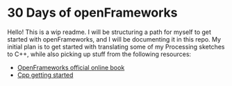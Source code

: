 # 30 Days of openFrameworks
Hello! This is a wip readme. I will be structuring a path for myself to get started with openFrameworks, and I will be documenting it in this repo. My initial plan is to get started with translating some of my Processing sketches to C++, while also picking up stuff from the following resources:
- [OpenFrameworks official online book](https://openframeworks.cc/ofBook/chapters/foreword.html)
- [Cpp getting started](http://www.cplusplus.com/doc/tutorial/)
